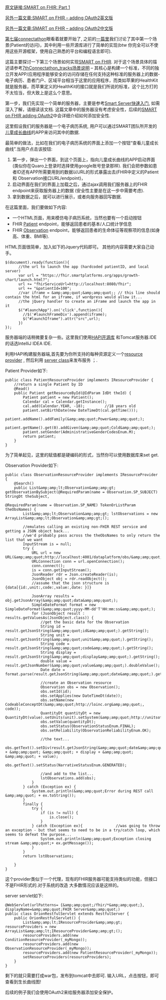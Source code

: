 [原文链接:SMART on FHIR: Part 1](http://fhirblog.com/2014/08/02/smart-on-fhir-part-1)

[另外一篇文章:SMART on FHIR – adding OAuth2英文版](http://fhirblog.com/2014/08/12/smart-on-fhir-adding-oauth2)

[另外一篇文章:SMART on FHIR – adding OAuth2中文版](SMART_on_FHIR_adding_OAuth2.md)

[第七届connectathon](http://wiki.hl7.org/index.php?title=FHIR_Connectathon_7 "FHIR_Connectathon_7")眼看着就要开始了, 之前的[一篇里](FHIR_Connectathon7_for_Java_Dummies.md)我们讨论了其中第一个场景(Patient的访问)，其中利用一些开源库进行了简单的实现(btw 你完全可以不使用这些开源框架，使用自己熟悉的平台和编程语言即可).

这篇主要探讨一下第三个场景如何实现[SMART on FHIR](http://wiki.hl7.org/index.php?title=FHIR_Connectathon_7#Track_3_-_SMART_on_FHIR "FHIR_Connectathon_7#Track_3_-_SMART_on_FHIR"). 对于这个场景具体的描述请参考[7thConnectathon_tracks场景说明](7thConnectathon_tracks.md) – 其核心是构建一个标准，不同的独立开发APP/应用程序能够安全的访问存储在任何支持这种标准的服务器上的数据-电子病历、患者门户、区域平台相当于这里的应用程序，而类如苹果的HealthKit就是服务器，而苹果定义的HealthKit的接口就是我们所说的标准，这个比方打的不太恰当，但大致上是这么个意思。



第一步，我们先实现一个简单的服务器，主要是参考[Smart Server快速入门](http://docs.smartplatforms.org/tutorials/server-quick-start/), 如需深入了解，请细读该文档. 这篇文章中的服务器没有考虑安全性，后续的[SMART on FHIR adding OAuth2](SMART_on_FHIR_adding_OAuth2.md)中会详细介绍如何添加安全性.

这里假设我们的服务器是一个电子病历系统, 用户可以通过SMART团队所开发的[儿童成长曲线](https://fhir.smartplatforms.org/apps/growth-chart/launch.html?fhirServiceUrl=https://fhir-open-api.smartplatforms.org&amp;patientId=1482713)的APP来访问其中的数据.

最简单的做法，比如在我们的电子病历系统的界面上添加一个按钮“查看儿童成长曲线”.当用户点击该按钮:

1.  第一步，弹出一个界面，到这个页面上，指向儿童成长曲线的APP启动界面(类似你在Quaro上登录时选择使用google账号登录那样). 我们会把参数如患者ID还有APP所需要用到的数据以URL的形式暴露出去(FHIR中定义的Patient 和 Observation接口URL/endpoint)，
2.  启动界面在我们的界面上加载之后，通过ajax调用我们服务器上的FHIR endpoint来获取服务器上的数据 (安全性主要是在这一步中需要考虑).
3.  拿到数据之后，就可以进行展示，或者向服务器回写数据.

在这篇里面，我们要做如下内容:

*   一个HTML页面，用来模仿电子病历系统，当然也要有一个启动按钮
*   FHIR [Patient](http://www.hl7.org/implement/standards/fhir/patient.html) endpoint，能够返回患者的基本/人口统计学信息
*   FHIR [Observation](http://www.hl7.org/implement/standards/fhir/observation.html) endpoint，能够返回患者的生命体征等观察项的信息(如身高、体重、BMI等).

HTML页面很简单，加入如下的Jquery代码即可。 其他的内容需要大家自己动手。



	$(document).ready(function(){
	      //the url to launch the app (hardcoded patientID, and local server)
	      var url = "https://fhir.smartplatforms.org/apps/growth-chart/launch.html?";
	      url += "fhirServiceUrl=http://localhost:8080/fhir";
	      url += "&patientId=100";
	      //var iframe = &amp;amp;quot;&amp;amp;quot;; // this line should contain the html for an iframe, if wordpress would allow it...
	      //the jQuery handler to create an iFrame and launch the app in it
	      $("#launchApp").on('click',function(){
	        //$('#launchFrameDiv').append(iframe);
	        $("#launchIframe").attr("src",url);
	      })
	});



服务器端的话稍微要复杂一些。这里我们使用[HAPI开源库](http://jamesagnew.github.io/hapi-fhir/) 和Tomcat服务器.IDE的话选IntelliJ IDEA IDE.

利用HAPI构建服务器端,首先要为你所支持的每种资源定义一个[resource provider](http://jamesagnew.github.io/hapi-fhir/doc_rest_server.html#Defining_Resource_Providers) , 然后利用 [server class](http://jamesagnew.github.io/hapi-fhir/doc_rest_server.html#Create_a_Server)来发布服务 ；.

Patient Provider如下:

	public class PatientResourceProvider implements IResourceProvider {
	    //return a single Patient by ID
	    @Read()
	    public Patient getResourceById(@IdParam IdDt theId) {
	        Patient patient = new Patient();
	        Calendar cal = Calendar.getInstance();
	        cal.add(Calendar.YEAR, -18);         //18 years old
	        patient.setBirthDate(new DateTimeDt(cal.getTime()));
	        patient.addName().addFamily(&amp;amp;quot;Power&amp;amp;quot;);
	        patient.getName().get(0).addGiven(&amp;amp;quot;Cold&amp;amp;quot;);
	        patient.setGender(AdministrativeGenderCodesEnum.M);
	        return patient;
	    }
	}

为了简单起见，这里的赋值都是硬编码的形式，当然你可以使用数据库来set get.

Observation Provider如下:

	public class ObservationResourceProvider implements IResourceProvider {
	    @Search()
	    public List&amp;amp;lt;Observation&amp;amp;gt; getObservationBySubject(@RequiredParam(name = Observation.SP_SUBJECT) StringDt theSubject,
	                                                     @RequiredParam(name = Observation.SP_NAME) TokenOrListParam theObsNames) {
	        List&amp;amp;lt;Observation&amp;amp;gt; lstObservations = new ArrayList&amp;amp;lt;Observation&amp;amp;gt;();

	        //emulates calling an existing non-FHIR REST service and getting a JSON object back...
	        //we'd probably pass across the theObsNames to only return the list that we want
	        InputStream is = null;
	        try {
	            URL url = new URL(&amp;amp;quot;http://localhost:4001/dataplatform/obs/&amp;amp;quot;+theSubject);
	            URLConnection conn = url.openConnection();
	            conn.connect();
	            is = conn.getInputStream();
	            JsonReader rdr = Json.createReader(is);
	            JsonObject obj = rdr.readObject();
	            //assume that the json structure is {data[{id:,unit:,code:,value:,date: }]}

	            JsonArray results = obj.getJsonArray(&amp;amp;quot;data&amp;amp;quot;);
	            SimpleDateFormat format = new SimpleDateFormat(&amp;amp;quot;yyyy-MM-dd'T'HH:mm:ss&amp;amp;quot;);
	            for (JsonObject result : results.getValuesAs(JsonObject.class)) {
	                //get the basic data for the Observation
	                String id = result.getJsonString(&amp;amp;quot;id&amp;amp;quot;).getString();
	                String unit = result.getJsonString(&amp;amp;quot;unit&amp;amp;quot;).getString();
	                String code = result.getJsonString(&amp;amp;quot;code&amp;amp;quot;).getString();
	                String display = result.getJsonString(&amp;amp;quot;display&amp;amp;quot;).getString();
	                double value =  result.getJsonNumber(&amp;amp;quot;value&amp;amp;quot;).doubleValue();
	                Date date = format.parse(result.getJsonString(&amp;amp;quot;date&amp;amp;quot;).getString());

	                //create an Observation resource
	                Observation obs = new Observation();
	                obs.setId(id);
	                obs.setApplies(new DateTimeDt(date));
	                obs.setName(new CodeableConceptDt(&amp;amp;quot;http://loinc.org&amp;amp;quot;, code));
	                QuantityDt quantityDt = new QuantityDt(value).setUnits(unit).setSystem(&amp;amp;quot;http://unitsofmeasure.org&amp;amp;quot;).setCode(unit);
	                obs.setValue(quantityDt);
	                obs.setStatus(ObservationStatusEnum.FINAL);
	                obs.setReliability(ObservationReliabilityEnum.OK);

	                //the text...
	                obs.getText().setDiv(result.getJsonString(&amp;amp;quot;date&amp;amp;quot;).getString() + &amp;amp;quot; &amp;amp;quot; + display + &amp;amp;quot; &amp;amp;quot; + value);
	                obs.getText().setStatus(NarrativeStatusEnum.GENERATED);

	                //and add to the list...
	                lstObservations.add(obs);
	            }
	        } catch (Exception ex) {
	            System.out.println(&amp;amp;quot;Error during REST call &amp;amp;quot; + ex.toString());
	        }
	        finally {
	            try {
	                if (is != null) {
	                    is.close();
	                }
	            } catch (Exception ex){               //was going to throw an exception - but that seems to need to be in a try/catch loop, which seems to defeat the purpose...
	                System.out.println(&amp;amp;quot;Exception closing stream &amp;amp;quot;+ ex.getMessage());
	            }
	        }
	        return lstObservations;

	    }
	}
这个provider类似于一个代理，现有的FHIR服务器可能支持类似的功能，但接口不是FHIR形式的.对于系统的改造 大多数情况应该是这样的。

server servlet如下:


	@WebServlet(urlPatterns= {&amp;amp;quot;/fhir/*&amp;amp;quot;}, displayName=&amp;amp;quot;FHIR Server&amp;amp;quot;)
	public class OrionRestfulServlet extends RestfulServer {
	    public OrionRestfulServlet() {
	        List&amp;amp;lt;IResourceProvider&amp;amp;gt; resourceProviders = new ArrayList&amp;amp;lt;IResourceProvider&amp;amp;gt;();
	        resourceProviders.add(new ConditionResourceProvider(_myMongo));
	        resourceProviders.add(new ObservationResourceProvider(_myMongo));
	        resourceProviders.add(new PatientResourceProvider(_myMongo));
	        setResourceProviders(resourceProviders);
	    }
	}
剩下的就只需要打成war包，发布到tomcat中去即可. 输入URL，点击按钮，即可查看到生长曲线图!

后续的例子我们会使用OAuth2来给服务器添加安全保护。

